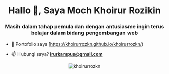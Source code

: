 <h1 align="center">Hallo 👋, Saya Moch Khoirur Rozikin</h1>
<h3 align="center">Masih dalam tahap pemula dan dengan antusiasme ingin terus belajar dalam bidang pengembangan web</h3>

- 📝 Portofolio saya [https://khoirurrozkn.github.io/khoirurrozkn/)

- 📫 Hubungi saya? **irurkampus@gmail.com**

<p align="center"><img align="center" src="https://github-readme-stats.vercel.app/api/top-langs?username=khoirurrozkn&show_icons=true&locale=en&layout=compact" alt="khoirurrozkn" /></p>